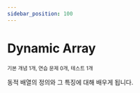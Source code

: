 ```yaml
---
sidebar_position: 100
---
```


# Dynamic Array

<sup>기본 개념 1개, 연습 문제 0개, 테스트 1개</sup>

동적 배열의 정의와 그 특징에 대해 배우게 됩니다.
